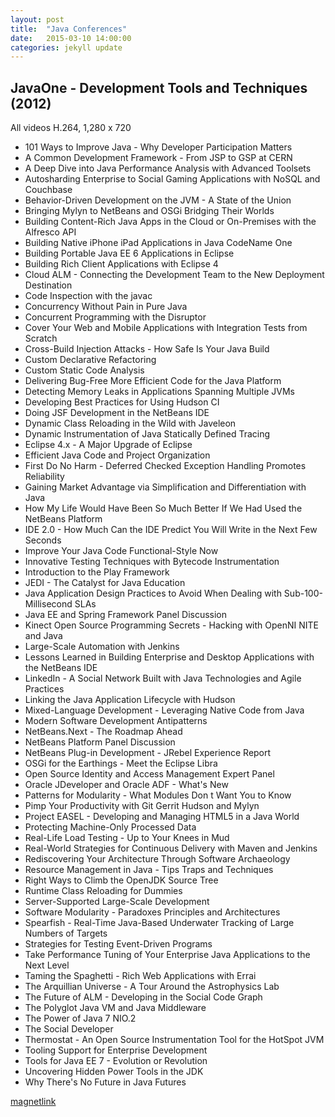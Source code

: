 ```yaml
---
layout: post
title:  "Java Conferences"
date:   2015-03-10 14:00:00
categories: jekyll update
---
```


<h2>JavaOne - Development Tools and Techniques (2012)</h2>
All videos H.264, 1,280 x 720

<ul>
<li>101 Ways to Improve Java - Why Developer Participation Matters
<li>A Common Development Framework - From JSP to GSP at CERN
<li>A Deep Dive into Java Performance Analysis with Advanced Toolsets
<li>Autosharding Enterprise to Social Gaming Applications with NoSQL and Couchbase
<li>Behavior-Driven Development on the JVM - A State of the Union
<li>Bringing Mylyn to NetBeans and OSGi Bridging Their Worlds
<li>Building Content-Rich Java Apps in the Cloud or On-Premises with the Alfresco API
<li>Building Native iPhone iPad Applications in Java CodeName One
<li>Building Portable Java EE 6 Applications in Eclipse
<li>Building Rich Client Applications with Eclipse 4
<li>Cloud ALM - Connecting the Development Team to the New Deployment Destination
<li>Code Inspection with the javac
<li>Concurrency Without Pain in Pure Java
<li>Concurrent Programming with the Disruptor
<li>Cover Your Web and Mobile Applications with Integration Tests from Scratch
<li>Cross-Build Injection Attacks - How Safe Is Your Java Build
<li>Custom Declarative Refactoring
<li>Custom Static Code Analysis
<li>Delivering Bug-Free More Efficient Code for the Java Platform
<li>Detecting Memory Leaks in Applications Spanning Multiple JVMs
<li>Developing Best Practices for Using Hudson CI
<li>Doing JSF Development in the NetBeans IDE
<li>Dynamic Class Reloading in the Wild with Javeleon
<li>Dynamic Instrumentation of Java Statically Defined Tracing
<li>Eclipse 4.x - A Major Upgrade of Eclipse
<li>Efficient Java Code and Project Organization
<li>First Do No Harm - Deferred Checked Exception Handling Promotes Reliability
<li>Gaining Market Advantage via Simplification and Differentiation with Java
<li>How My Life Would Have Been So Much Better If We Had Used the NetBeans Platform
<li>IDE 2.0 - How Much Can the IDE Predict You Will Write in the Next Few Seconds
<li>Improve Your Java Code Functional-Style Now
<li>Innovative Testing Techniques with Bytecode Instrumentation
<li>Introduction to the Play Framework
<li>JEDI - The Catalyst for Java Education
<li>Java Application Design Practices to Avoid When Dealing with Sub-100-Millisecond SLAs
<li>Java EE and Spring Framework Panel Discussion
<li>Kinect Open Source Programming Secrets - Hacking with OpenNI NITE and Java
<li>Large-Scale Automation with Jenkins
<li>Lessons Learned in Building Enterprise and Desktop Applications with the NetBeans IDE
<li>LinkedIn - A Social Network Built with Java Technologies and Agile Practices
<li>Linking the Java Application Lifecycle with Hudson
<li>Mixed-Language Development - Leveraging Native Code from Java
<li>Modern Software Development Antipatterns
<li>NetBeans.Next - The Roadmap Ahead
<li>NetBeans Platform Panel Discussion
<li>NetBeans Plug-in Development - JRebel Experience Report
<li>OSGi for the Earthings - Meet the Eclipse Libra
<li>Open Source Identity and Access Management Expert Panel
<li>Oracle JDeveloper and Oracle ADF - What's New
<li>Patterns for Modularity - What Modules Don t Want You to Know
<li>Pimp Your Productivity with Git Gerrit Hudson and Mylyn
<li>Project EASEL - Developing and Managing HTML5 in a Java World
<li>Protecting Machine-Only Processed Data
<li>Real-Life Load Testing - Up to Your Knees in Mud
<li>Real-World Strategies for Continuous Delivery with Maven and Jenkins
<li>Rediscovering Your Architecture Through Software Archaeology
<li>Resource Management in Java - Tips Traps and Techniques
<li>Right Ways to Climb the OpenJDK Source Tree
<li>Runtime Class Reloading for Dummies
<li>Server-Supported Large-Scale Development
<li>Software Modularity - Paradoxes Principles and Architectures
<li>Spearfish - Real-Time Java-Based Underwater Tracking of Large Numbers of Targets
<li>Strategies for Testing Event-Driven Programs
<li>Take Performance Tuning of Your Enterprise Java Applications to the Next Level
<li>Taming the Spaghetti - Rich Web Applications with Errai
<li>The Arquillian Universe - A Tour Around the Astrophysics Lab
<li>The Future of ALM - Developing in the Social Code Graph
<li>The Polyglot Java VM and Java Middleware
<li>The Power of Java 7 NIO.2
<li>The Social Developer
<li>Thermostat - An Open Source Instrumentation Tool for the HotSpot JVM
<li>Tooling Support for Enterprise Development
<li>Tools for Java EE 7 - Evolution or Revolution
<li>Uncovering Hidden Power Tools in the JDK
<li>Why There's No Future in Java Futures
</ul>


<a href="magnet:?xt=urn:btih:6f84a6028c34b01a73ca629e6a1f670f9a0e4766&dn=JavaOne%20-%20Development%20Tools%20and%20Techniques%20%282012%29&tr=http%3A%2F%2Fbt2.rutracker.org%2Fann%3Fuk%3D6WROVr5o1y&tr=http%3A%2F%2Fretracker.local%2Fannounce">magnetlink</a>
